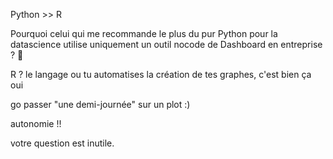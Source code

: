 Python \>\> R

Pourquoi celui qui me recommande le plus du pur Python pour la datascience utilise uniquement un outil nocode de Dashboard en entreprise ? :bust_in_silhouette:

R ? le langage ou tu automatises la création de tes graphes, c'est bien ça oui

go passer "une demi-journée" sur un plot :)

autonomie !!

votre question est inutile.
